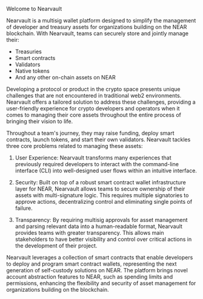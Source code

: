 Welcome to Nearvault

Nearvault is a multisig wallet platform designed to simplify the management of developer and treasury assets for organizations building on the NEAR blockchain. With Nearvault, teams can securely store and jointly manage their:

- Treasuries
- Smart contracts
- Validators
- Native tokens
- And any other on-chain assets on NEAR

Developing a protocol or product in the crypto space presents unique challenges that are not encountered in traditional web2 environments. Nearvault offers a tailored solution to address these challenges, providing a user-friendly experience for crypto developers and operators when it comes to managing their core assets throughout the entire process of bringing their vision to life.

Throughout a team's journey, they may raise funding, deploy smart contracts, launch tokens, and start their own validators. Nearvault tackles three core problems related to managing these assets:

1. User Experience: Nearvault transforms many experiences that previously required developers to interact with the command-line interface (CLI) into well-designed user flows within an intuitive interface.

2. Security: Built on top of a robust smart contract wallet infrastructure layer for NEAR, Nearvault allows teams to secure ownership of their assets with multi-signature logic. This requires multiple signatories to approve actions, decentralizing control and eliminating single points of failure.

3. Transparency: By requiring multisig approvals for asset management and parsing relevant data into a human-readable format, Nearvault provides teams with greater transparency. This allows main stakeholders to have better visibility and control over critical actions in the development of their project.

Nearvault leverages a collection of smart contracts that enable developers to deploy and program smart contract wallets, representing the next generation of self-custody solutions on NEAR. The platform brings novel account abstraction features to NEAR, such as spending limits and permissions, enhancing the flexibility and security of asset management for organizations building on the blockchain.
